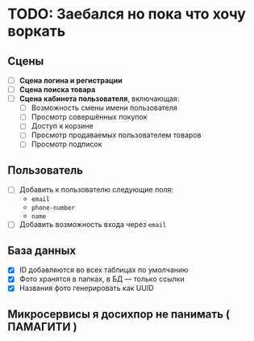 # TODO: Заебался но пока что хочу воркать

## Сцены

- [ ] **Сцена логина и регистрации**
- [ ] **Сцена поиска товара**
- [ ] **Сцена кабинета пользователя**, включающая:
  - [ ] Возможность смены имени пользователя
  - [ ] Просмотр совершённых покупок
  - [ ] Доступ к корзине
  - [ ] Просмотр продаваемых пользователем товаров
  - [ ] Просмотр подписок

## Пользователь

- [ ] Добавить к пользователю следующие поля:
  - `email`
  - `phone-number`
  - `name`
- [ ] Добавить возможность входа через `email`

## База данных

- [x] ID добавляются во всех таблицах по умолчанию
- [x] Фото хранятся в папках, в БД — только ссылки
- [x] Названия фото генерировать как UUID

## Микросервисы я досихпор не панимать ( ПАМАГИТИ ) 

